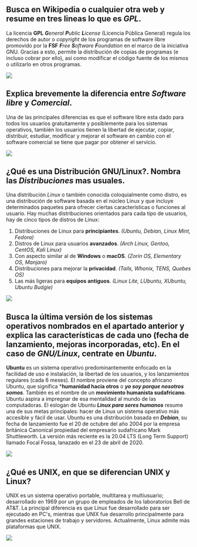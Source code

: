 ## Busca en Wikipedia o cualquier otra web y resume en tres lineas lo que es _GPL_.

La licencia **GPL**  _**G**eneral **P**ublic **L**icense_ (Licencia Pública General) regula los derechos de autor o _copyright_ de los programas de software libre promovido por la  **FSF** _**F**ree **S**oftware **F**oundation_ en el marco de la iniciativa GNU.
Gracias a esto, permite la distribución de copias de programas (e incluso cobrar por ello), así como modificar el código fuente de los mismos o utilizarlo en otros programas.

![](https://upload.wikimedia.org/wikipedia/commons/thumb/9/93/GPLv3_Logo.svg/1200px-GPLv3_Logo.svg.png)

## Explica brevemente la diferencia entre _Software libre_ y _Comercial_.

Una de las principales diferencias es que el software libre esta dado para todos los usuarios gratuitamente y posiblemente para los sistemas operativos, también los usuarios tienen la libertad de ejecutar, copiar, distribuir, estudiar, modificar y mejorar el software en cambio con el software comercial se tiene que pagar por obtener el servicio.

![](https://infoticstudio.com/wp-content/uploads/elementor/thumbs/librevsprivativo-oev704mfsn66llded4ic4osgrwfd43n51lp8emsuq0.jpg)

## ¿Qué es una Distribución GNU/Linux?. Nombra las _Distribuciones_ mas usuales.

Una distribución _Linux_ o también conocida coloquialmente como distro, es una distribución de software basada en el núcleo Linux y que incluye determinados paquetes para ofrecer ciertas características o funciones al usuario. Hay muchas distribuciones orientados para cada tipo de usuarios, hay de cinco tipos de distros de Linux:

1. Distribuciones de Linux para **principiantes**. *(Ubuntu, Debian, Linux Mint, Fedora)*
2. Distros de Linux para usuarios **avanzados**. *(Arch Linux, Gentoo, CentOS, Kali Linux)*
3. Con aspecto similar al de **Windows** o **macOS**. *(Zorin OS, Elementary OS, Manjaro)*
4. Distribuciones para mejorar la **privacidad**. *(Tails, Whonix, TENS, Quebes OS)*
5. Las más ligeras para **equipos antiguos**. *(Linux Lite, LUbuntu, XUbuntu, Ubuntu Budgie)*

![](https://www.muylinux.com/wp-content/uploads/2009/04/logos-distros.jpg)

## Busca la última versión de los sistemas operativos nombrados en el apartado anterior y explica las características de cada uno (fecha de lanzamiento, mejoras incorporadas, etc). En el caso de _GNU/Linux_, centrate en _Ubuntu_.

**Ubuntu** es un sistema operativo predominantemente enfocado en la facilidad de uso e instalación, la libertad de los usuarios, y los lanzamientos regulares (cada 6 meses).
El nombre proviene del concepto africano Ubuntu, que significa ***humanidad hacia otros** o ***yo soy porque nosotros somos***. También es el nombre de un **movimiento humanista sudafricano**. Ubuntu aspira a impregnar de esa mentalidad al mundo de las computadoras. El eslogan de Ubuntu ***Linux para seres humanos*** resume una de sus metas principales: hacer de Linux un sistema operativo más accesible y fácil de usar. Ubuntu es una distribución basada en ***Debian***, su fecha de lanzamiento fue el 20 de octubre del año 2004 por la empresa británica Canonical propiedad del empresario sudafricano Mark Shuttleworth. La versión más reciente es la 20.04 LTS (Long Term Support) llamado Focal Fossa, lanazado en el 23 de abril de 2020.

![](https://www.muylinux.com/wp-content/uploads/2020/05/Ubuntu2004LTS.png)

## ¿Qué es UNIX, en que se diferencian UNIX y Linux?

UNIX es un sistema operativo portable, multitarea y multiusuario; desarrollado en 1969 por un grupo de empleados de los laboratorios Bell de AT&T.
La principal diferencia es que Linux fue desarrollado para ser ejecutado en PC's, mientras que UNIX fue desarrollo principalmente para grandes estaciones de trabajo y servidores. Actualmente, Linux admite más plataformas que UNIX.

![](https://upload.wikimedia.org/wikipedia/commons/thumb/3/35/Tux.svg/1200px-Tux.svg.png)
